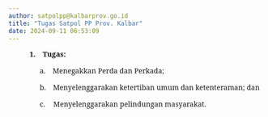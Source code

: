 ```yaml
---
author: satpolpp@kalbarprov.go.id
title: "Tugas Satpol PP Prov. Kalbar"
date: 2024-09-11 06:53:09
---
```


<p class="Default" style="margin-left: 1.0cm;"><b><span style="font-family: 'Book Antiqua','serif';">&nbsp;</span></b><!-- [if !supportLists]--><b><span style="font-family: 'Book Antiqua','serif'; mso-fareast-font-family: 'Book Antiqua'; mso-bidi-font-family: 'Book Antiqua';">1.<span style="font-variant-numeric: normal; font-variant-east-asian: normal; font-variant-alternates: normal; font-size-adjust: none; font-kerning: auto; font-optical-sizing: auto; font-feature-settings: normal; font-variation-settings: normal; font-variant-position: normal; font-weight: normal; font-stretch: normal; font-size: 7pt; line-height: normal; font-family: 'Times New Roman';">&nbsp;&nbsp;&nbsp;&nbsp;&nbsp; </span></span></b><!--[endif]--><b><span style="font-family: 'Book Antiqua','serif';">Tugas:<o:p></o:p></span></b></p>

<p class="Default" style="margin-left: 64.35pt; text-indent: -18.0pt; mso-list: l5 level1 lfo4;"><!-- [if !supportLists]--><span style="font-family: 'Book Antiqua','serif'; mso-fareast-font-family: 'Book Antiqua'; mso-bidi-font-family: 'Book Antiqua';">a.<span style="font-variant-numeric: normal; font-variant-east-asian: normal; font-variant-alternates: normal; font-size-adjust: none; font-kerning: auto; font-optical-sizing: auto; font-feature-settings: normal; font-variation-settings: normal; font-variant-position: normal; font-stretch: normal; font-size: 7pt; line-height: normal; font-family: 'Times New Roman';">&nbsp;&nbsp;&nbsp;&nbsp;&nbsp; </span></span><!--[endif]--><span style="font-family: 'Book Antiqua','serif';">Menegakkan Perda dan Perkada;<o:p></o:p></span></p>

<p class="Default" style="margin-left: 64.35pt; text-indent: -18.0pt; mso-list: l5 level1 lfo4;"><!-- [if !supportLists]--><span style="font-family: 'Book Antiqua','serif'; mso-fareast-font-family: 'Book Antiqua'; mso-bidi-font-family: 'Book Antiqua';">b.<span style="font-variant-numeric: normal; font-variant-east-asian: normal; font-variant-alternates: normal; font-size-adjust: none; font-kerning: auto; font-optical-sizing: auto; font-feature-settings: normal; font-variation-settings: normal; font-variant-position: normal; font-stretch: normal; font-size: 7pt; line-height: normal; font-family: 'Times New Roman';">&nbsp;&nbsp;&nbsp;&nbsp;&nbsp; </span></span><!--[endif]--><span style="font-family: 'Book Antiqua','serif';">Menyelenggarakan ketertiban umum dan ketenteraman; dan<o:p></o:p></span></p>

<p class="Default" style="margin-left: 64.35pt; text-indent: -18.0pt; mso-list: l5 level1 lfo4;"><!-- [if !supportLists]--><span style="font-family: 'Book Antiqua','serif'; mso-fareast-font-family: 'Book Antiqua'; mso-bidi-font-family: 'Book Antiqua';">c.<span style="font-variant-numeric: normal; font-variant-east-asian: normal; font-variant-alternates: normal; font-size-adjust: none; font-kerning: auto; font-optical-sizing: auto; font-feature-settings: normal; font-variation-settings: normal; font-variant-position: normal; font-stretch: normal; font-size: 7pt; line-height: normal; font-family: 'Times New Roman';">&nbsp;&nbsp;&nbsp;&nbsp;&nbsp;&nbsp; </span></span><!--[endif]--><span style="font-family: 'Book Antiqua','serif';">Menyelenggarakan pelindungan masyarakat.<o:p></o:p></span><span style="font-family: 'Book Antiqua','serif';">&nbsp;</span></p>